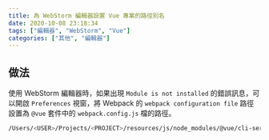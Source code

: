 ```yaml
---
title: 為 WebStorm 編輯器設置 Vue 專案的路徑別名
date: 2020-10-08 23:18:34
tags: ["編輯器", "WebStorm", "Vue"]
categories: ["其他", "編輯器"]
---
```


## 做法

使用 WebStorm 編輯器時，如果出現 `Module is not installed` 的錯誤訊息，可以開啟 `Preferences` 視窗，將 Webpack 的 `webpack configuration file` 路徑設置為 `@vue` 套件中的 `webpack.config.js` 檔的路徑。

```bash
/Users/<USER>/Projects/<PROJECT>/resources/js/node_modules/@vue/cli-service/webpack.config.js
```
